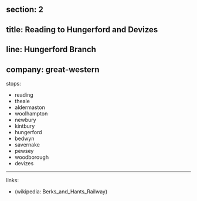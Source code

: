 section: 2
----
title: Reading to Hungerford and Devizes
----
line: Hungerford Branch
----
company: great-western
----
stops:
- reading
- theale
- aldermaston
- woolhampton
- newbury
- kintbury
- hungerford
- bedwyn
- savernake
- pewsey
- woodborough
- devizes
----
links:
- (wikipedia: Berks_and_Hants_Railway)
